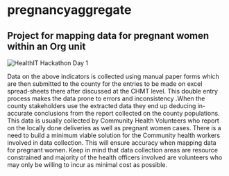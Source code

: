 # pregnancyaggregate
## Project for mapping data for pregnant women within an Org unit
![HealthIT Hackathon Day 1](https://user-images.githubusercontent.com/67046382/86454753-650e5100-bd28-11ea-8855-5a0dffb62b0a.png)

Data on the above indicators is collected using manual paper 
forms which are then submitted to the county for the entries 
to be made on excel spread-sheets there after discussed at 
the CHMT level. This double entry process makes the data prone
to errors and inconsistency .When the county stakeholders use
the extracted data they end up deducing in-accurate conclusions
from the report collected on the county populations.
This data is usually collected by Community Health Volunteers
who report on the locally done deliveries as well as pregnant 
women cases. There is a need to build a minimum viable solution
for the Community health workers involved in data collection. 
This will ensure accuracy when mapping data for pregnant women.
Keep in mind that data collection areas are resource constrained
and majority of the health officers involved are volunteers who
may only be willing to incur as minimal cost as possible. 

